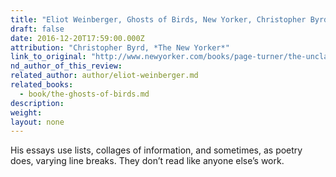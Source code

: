 ```yaml
---
title: "Eliot Weinberger, Ghosts of Birds, New Yorker, Christopher Byrd"
draft: false
date: 2016-12-20T17:59:00.000Z
attribution: "Christopher Byrd, *The New Yorker*"
link_to_original: "http://www.newyorker.com/books/page-turner/the-unclassifiable-essays-of-eliot-weinberger"
nd_author_of_this_review:
related_author: author/eliot-weinberger.md
related_books:
  - book/the-ghosts-of-birds.md
description:
weight:
layout: none
---
```

His essays use lists, collages of information, and sometimes, as poetry does, varying line breaks. They don’t read like anyone else’s work.

